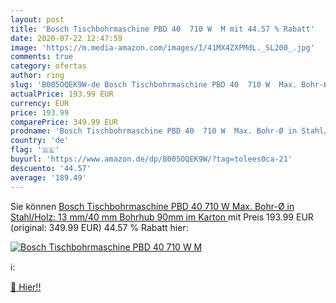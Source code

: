 ```yaml
---
layout: post
title: 'Bosch Tischbohrmaschine PBD 40  710 W  M mit 44.57 % Rabatt'
date: 2020-07-22 12:47:59
image: 'https://m.media-amazon.com/images/I/41MX4ZXPMdL._SL200_.jpg'
comments: true
category: ofertas
author: ring
slug: 'B005OQEK9W-de Bosch Tischbohrmaschine PBD 40  710 W  Max. Bohr-Ø in Stahl/Holz: 13 mm/40 mm  Bohrhub 90mm  im Karton '
actualPrice: 193.99 EUR
currency: EUR
price: 193.99
comparePrice: 349.99 EUR
prodname: 'Bosch Tischbohrmaschine PBD 40  710 W  Max. Bohr-Ø in Stahl/Holz: 13 mm/40 mm  Bohrhub 90mm  im Karton '
country: 'de'
flag: '🇩🇪'
buyurl: 'https://www.amazon.de/dp/B005OQEK9W/?tag=tolees0ca-21'
descuento: '44.57'
average: '189.49'
---
```


Sie können [Bosch Tischbohrmaschine PBD 40  710 W  Max. Bohr-Ø in Stahl/Holz: 13 mm/40 mm  Bohrhub 90mm  im Karton ](https://www.amazon.de/dp/B005OQEK9W/?tag=tolees0ca-21) mit Preis 193.99 EUR (original: 349.99 EUR) 44.57 % Rabatt hier:

[![Bosch Tischbohrmaschine PBD 40  710 W  M](https://m.media-amazon.com/images/I/41MX4ZXPMdL._SL200_.jpg)](https://www.amazon.de/dp/B005OQEK9W/?tag=tolees0ca-21)

ℹ️:


[🛒 Hier!!](https://www.amazon.de/dp/B005OQEK9W/?tag=tolees0ca-21)

